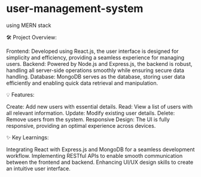 # user-management-system
using MERN stack

🛠 Project Overview:

Frontend: Developed using React.js, the user interface is designed for simplicity and efficiency, providing a seamless experience for managing users.
Backend: Powered by Node.js and Express.js, the backend is robust, handling all server-side operations smoothly while ensuring secure data handling.
Database: MongoDB serves as the database, storing user data efficiently and enabling quick data retrieval and manipulation.

💡 Features:

Create: Add new users with essential details.
Read: View a list of users with all relevant information.
Update: Modify existing user details.
Delete: Remove users from the system.
Responsive Design: The UI is fully responsive, providing an optimal experience across devices.

✨ Key Learnings:

Integrating React with Express.js and MongoDB for a seamless development workflow.
Implementing RESTful APIs to enable smooth communication between the frontend and backend.
Enhancing UI/UX design skills to create an intuitive user interface.
